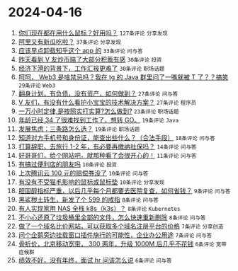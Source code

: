 # 2024-04-16

1. [你们现在都在用什么鼠标？好用吗？](https://www.v2ex.com/t/1032790) `127条评论` `分享发现`
1. [阿里又有新瓜吃啦？](https://www.v2ex.com/t/1032830) `37条评论` `分享发现`
1. [应该早点卸载知乎这个 app 的](https://www.v2ex.com/t/1032809) `33条评论` `问与答`
1. [昨天看到 V 友炒币赔了大部分积蓄有感](https://www.v2ex.com/t/1032819) `30条评论` `投资`
1. [经济下滑的背景下，工作汇报更难了](https://www.v2ex.com/t/1032791) `30条评论` `职场话题`
1. [呵呵， Web3 是啥禁忌吗？我在 tg 的 Java 群里问了一嘴就被 T 了？？搞笑](https://www.v2ex.com/t/1032832) `29条评论` `Web3`
1. [翻身计划，有负债，没有资产，如何做到？](https://www.v2ex.com/t/1032801) `27条评论` `问与答`
1. [V 友们，有没有什么看护小宝宝的技术解决方案？](https://www.v2ex.com/t/1032798) `27条评论` `程序员`
1. [一万小时定律,是按照实打实算?怎么做到?](https://www.v2ex.com/t/1032815) `23条评论` `职场话题`
1. [年龄已经 34 了很难找到工作了，想转 GO。](https://www.v2ex.com/t/1032851) `19条评论` `Java`
1. [发展焦虑：三条路怎么选？](https://www.v2ex.com/t/1032799) `19条评论` `职场话题`
1. [知道对方手机号和身份证，能查出些什么？（合法手段）](https://www.v2ex.com/t/1032797) `18条评论` `问与答`
1. [打算辞职，去旅行 1-2 年，有必要再缴纳社保吗？](https://www.v2ex.com/t/1032843) `14条评论` `问与答`
1. [好哥哥们，给个网站吧，就那种看了会很开心的！](https://www.v2ex.com/t/1032821) `11条评论` `问与答`
1. [有搞过便利店的朋友吗](https://www.v2ex.com/t/1032839) `10条评论` `投资`
1. [上次腾讯云 100 元的赔偿券没了](https://www.v2ex.com/t/1032837) `10条评论` `问与答`
1. [有没有不受猫毛影响的鼠标或鼠标垫](https://www.v2ex.com/t/1032807) `10条评论` `分享发现`
1. [胆固醇指标严重，以后几乎每个月都要去医院复查，如何省钱？](https://www.v2ex.com/t/1032820) `9条评论` `问与答`
1. [黑鲨秽土转生，新发了个 599 的戒指](https://www.v2ex.com/t/1032847) `8条评论` `问与答`
1. [有人实现家用 NAS 全栈 k8s（k3s）？](https://www.v2ex.com/t/1032844) `8条评论` `Kubernetes`
1. [不小心还原了垃圾桶里全部的文件，怎么快速重新删除](https://www.v2ex.com/t/1032806) `8条评论` `问与答`
1. [做了一个域名比价网站，可以获取多个域名注册平台的价格](https://www.v2ex.com/t/1032863) `7条评论` `分享创造`
1. [问个企鹅旁边挂载窗口插件施行的可能性，企业办公用途](https://www.v2ex.com/t/1032849) `7条评论` `问与答`
1. [骨折价，北京移动宽带， 300 两年，升级 1000M 后几乎不花钱](https://www.v2ex.com/t/1032828) `6条评论` `宽带症候群`
1. [绩效不好，没有年终，面试 hr 问该怎么说](https://www.v2ex.com/t/1032818) `6条评论` `问与答`
